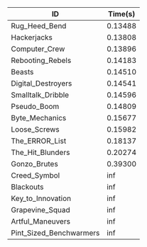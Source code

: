 |ID|Time(s)|
|-|-|
|Rug_Heed_Bend|0.13488|
|Hackerjacks|0.13808|
|Computer_Crew|0.13896|
|Rebooting_Rebels|0.14183|
|Beasts|0.14510|
|Digital_Destroyers|0.14541|
|Smalltalk_Dribble|0.14596|
|Pseudo_Boom|0.14809|
|Byte_Mechanics|0.15677|
|Loose_Screws|0.15982|
|The_ERROR_List|0.18137|
|The_Hit_Blunders|0.20274|
|Gonzo_Brutes|0.39300|
|Creed_Symbol|inf|
|Blackouts|inf|
|Key_to_Innovation|inf|
|Grapevine_Squad|inf|
|Artful_Maneuvers|inf|
|Pint_Sized_Benchwarmers|inf|
